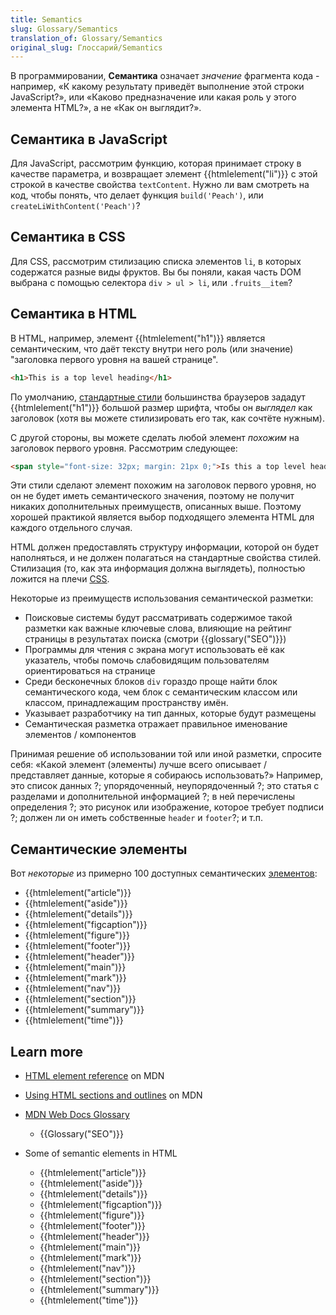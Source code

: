```yaml
---
title: Semantics
slug: Glossary/Semantics
translation_of: Glossary/Semantics
original_slug: Глоссарий/Semantics
---
```


В программировании, **Семантика** означает _значение_ фрагмента кода - например, «К какому результату приведёт выполнение этой строки JavaScript?», или «Каково предназначение или какая роль у этого элемента HTML?», а не «Как он выглядит?».

## Семантика в JavaScript

Для JavaScript, рассмотрим функцию, которая принимает строку в качестве параметра, и возвращает элемент {{htmlelement("li")}} с этой строкой в качестве свойства `textContent`. Нужно ли вам смотреть на код, чтобы понять, что делает функция `build('Peach')`, или `createLiWithContent('Peach')`?

## Семантика в CSS

Для CSS, рассмотрим стилизацию списка элементов `li`, в которых содержатся разные виды фруктов. Вы бы поняли, какая часть DOM выбрана с помощью селектора `div > ul > li`, или `.fruits__item`?

## Семантика в HTML

В HTML, например, элемент {{htmlelement("h1")}} является семантическим, что даёт тексту внутри него роль (или значение) "заголовка первого уровня на вашей странице".

```html
<h1>This is a top level heading</h1>
```

По умолчанию, [стандартные стили](/ru/docs/Web/CSS/Cascade#User-agent_stylesheets) большинства браузеров зададут {{htmlelement("h1")}} большой размер шрифта, чтобы он _выглядел_ как заголовок (хотя вы можете стилизировать его так, как сочтёте нужным).

С другой стороны, вы можете сделать любой элемент _похожим_ на заголовок первого уровня. Рассмотрим следующее:

```html
<span style="font-size: 32px; margin: 21px 0;">Is this a top level heading?</span>
```

Эти стили сделают элемент похожим на заголовок первого уровня, но он не будет иметь семантического значения, поэтому не получит никаких дополнительных преимуществ, описанных выше. Поэтому хорошей практикой является выбор подходящего элемента HTML для каждого отдельного случая.

HTML должен предоставлять структуру информации, которой он будет наполняться, и не должен полагаться на стандартные свойства стилей. Стилизация (то, как эта информация должна выглядеть), полностью ложится на плечи [CSS](/ru/docs/Web/CSS).

Некоторые из преимуществ использования семантической разметки:

- Поисковые системы будут рассматривать содержимое такой разметки как важные ключевые слова, влияющие на рейтинг страницы в результатах поиска (смотри {{glossary("SEO")}})
- Программы для чтения с экрана могут использовать её как указатель, чтобы помочь слабовидящим пользователям ориентироваться на странице
- Среди бесконечных блоков `div` гораздо проще найти блок семантического кода, чем блок с семантическим классом или классом, принадлежащим пространству имён.
- Указывает разработчику на тип данных, которые будут размещены
- Семантическая разметка отражает правильное именование элементов / компонентов

Принимая решение об использовании той или иной разметки, спросите себя: «Какой элемент (элементы) лучше всего описывает / представляет данные, которые я собираюсь использовать?» Например, это список данных ?; упорядоченный, неупорядоченный ?; это статья с разделами и дополнительной информацией ?; в ней перечислены определения ?; это рисунок или изображение, которое требует подписи ?; должен ли он иметь собственные `header` и `footer`?; и т.п.

## Семантические элементы

Вот _некоторые_ из примерно 100 доступных семантических [элементов](/ru/docs/Web/HTML/Element):

- {{htmlelement("article")}}
- {{htmlelement("aside")}}
- {{htmlelement("details")}}
- {{htmlelement("figcaption")}}
- {{htmlelement("figure")}}
- {{htmlelement("footer")}}
- {{htmlelement("header")}}
- {{htmlelement("main")}}
- {{htmlelement("mark")}}
- {{htmlelement("nav")}}
- {{htmlelement("section")}}
- {{htmlelement("summary")}}
- {{htmlelement("time")}}

## Learn more

- [HTML element reference](/ru/docs/Web/HTML/Element#Inline_text_semantics) on MDN
- [Using HTML sections and outlines](/ru/docs/Web/Guide/HTML/Using_HTML_sections_and_outlines#Problems_solved_by_HTML5) on MDN
- [MDN Web Docs Glossary](/ru/docs/Glossary)

  - {{Glossary("SEO")}}

- Some of semantic elements in HTML

  - {{htmlelement("article")}}
  - {{htmlelement("aside")}}
  - {{htmlelement("details")}}
  - {{htmlelement("figcaption")}}
  - {{htmlelement("figure")}}
  - {{htmlelement("footer")}}
  - {{htmlelement("header")}}
  - {{htmlelement("main")}}
  - {{htmlelement("mark")}}
  - {{htmlelement("nav")}}
  - {{htmlelement("section")}}
  - {{htmlelement("summary")}}
  - {{htmlelement("time")}}
